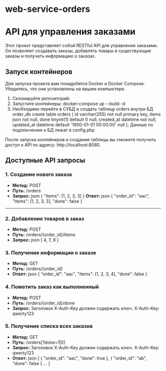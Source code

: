 # web-service-orders

# API для управления заказами

Этот проект представляет собой RESTful API для управления заказами. Он позволяет создавать заказы, добавлять товары в существующие заказы и получать информацию о заказах.

## Запуск контейнеров

Для запуска проекта вам понадобятся Docker и Docker Compose. Убедитесь, что они установлены на вашем компьютере.

1. Склонируйте репозиторий:
2. Запустите контейнеры: docker-compose up --build -d
3. Необходимо перейти в СУБД и создать таблицу orders внутри БД order_db
create table orders
(
    id         varchar(255)                             not null primary key,
    items      json                                     not null,
    done       tinyint(1) default 0                     null,
    created_at datetime                                 not null,
    updated_at datetime   default '1900-01-01 00:00:00' null
);
Данные по подлюкчению к БД лежат в config.php

После запуска контейнеров и создания таблицы вы сможете получить доступ к API по адресу: http://localhost:8080.

## Доступные API запросы

### 1. Создание нового заказа

- **Метод:** POST
- **Путь:** /orders
- **Запрос:**
json
{
    "items": [1, 2, 3, 3]
}
**Ответ:**
json
{
    "order_id": "aac",
    "items": [1, 2, 3, 3],
    "done": false
}

---

### 2. Добавление товаров в заказ

- **Метод:** POST
- **Путь:** /orders/{order_id}/items
- **Запрос:**
json
[
4,
7,
8
]
### 3. Получение информации о заказе

- **Метод:** GET
- **Путь:** /orders/{order_id}
- **Ответ:**
json
{
    "order_id": "aac",
    "items": [1, 2, 3, 4],
    "done": false
}

### 4. Пометить заказ как выполненный

- **Метод:** POST
- **Путь:** /orders/{order_id}/done
- **Запрос:** Заголовок X-Auth-Key должен содержать ключ.
X-Auth-Key: qwerty123

### 5. Получение списка всех заказов

- **Метод:** GET
- **Путь:** /orders[?done=1|0]
- **Запрос:** Заголовок X-Auth-Key должен содержать ключ.
X-Auth-Key: qwerty123
- **Ответ:**
json
[
    {
        "order_id": "aac",
        "done": true
    },
    {
        "order_id": "ab",
        "done": false
    }
    ...
]
